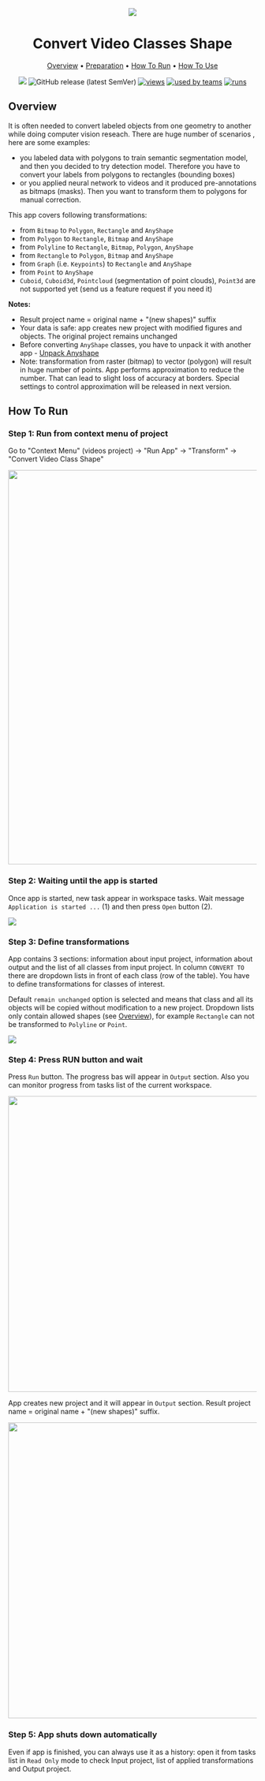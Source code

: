 <div align="center" markdown> 

<img src="https://i.imgur.com/FTrBajv.png"/>

# Convert Video Classes Shape



<p align="center">
  <a href="#Overview">Overview</a> •
  <a href="#Preparation">Preparation</a> •
  <a href="#How-To-Run">How To Run</a> •
  <a href="#How-To-Use">How To Use</a>
</p>



[![](https://img.shields.io/badge/slack-chat-green.svg?logo=slack)](https://supervise.ly/slack)
![GitHub release (latest SemVer)](https://img.shields.io/github/v/release/supervisely-ecosystem/convert-video-class-shape)
[![views](https://app.supervise.ly/public/api/v3/ecosystem.counters?repo=supervisely-ecosystem/convert-video-class-shape&counter=views&label=views)](https://supervise.ly)
[![used by teams](https://app.supervise.ly/public/api/v3/ecosystem.counters?repo=supervisely-ecosystem/convert-video-class-shape&counter=downloads&label=used%20by%20teams)](https://supervise.ly)
[![runs](https://app.supervise.ly/public/api/v3/ecosystem.counters?repo=supervisely-ecosystem/convert-video-class-shape&counter=runs&label=runs&123)](https://supervise.ly)

</div>

## Overview 
It is often needed to convert labeled objects from one geometry to another while doing computer vision reseach. There are huge number of scenarios , here are some examples:
- you labeled data with polygons to train semantic segmentation model, and then you decided to try detection model. Therefore you have to convert your labels from polygons to rectangles (bounding boxes)
- or you applied neural network to videos and it produced pre-annotations as bitmaps (masks). Then you want to transform them to polygons for manual correction.

This app covers following transformations:
- from `Bitmap` to `Polygon`, `Rectangle` and `AnyShape`
- from `Polygon` to `Rectangle`, `Bitmap` and `AnyShape`
- from `Polyline` to `Rectangle`, `Bitmap`, `Polygon`, `AnyShape`
- from `Rectangle` to `Polygon`, `Bitmap` and `AnyShape`
- from `Graph` (i.e. `Keypoints`) to `Rectangle` and `AnyShape`
- from `Point` to `AnyShape`
- `Cuboid`, `Cuboid3d`, `Pointcloud` (segmentation of point clouds), `Point3d` are not supported yet (send us a feature request if you need it)

**Notes:**

- Result project name = original name + "(new shapes)" suffix
- Your data is safe: app creates new project with modified figures and objects. The original project remains unchanged
- Before converting `AnyShape` classes, you have to unpack it with another app - [Unpack Anyshape](https://github.com/supervisely-ecosystem/unpack-anyshape) 
- Note: transformation from raster (bitmap) to vector (polygon) will result in huge number of points. App performs approximation to reduce the number. That can lead to slight loss of accuracy at borders. Special settings to control approximation will be released in next version.

## How To Run

### Step 1: Run from context menu of project

Go to "Context Menu" (videos project) -> "Run App" -> "Transform" -> "Convert Video Class Shape"

<img src="https://i.imgur.com/gqh7ORk.png" width="800"/>

### Step 2:  Waiting until the app is started
Once app is started, new task appear in workspace tasks. Wait message `Application is started ...` (1) and then press `Open` button (2).

<img src="https://i.imgur.com/9f4v4KD.png"/>

### Step 3: Define transformations

App contains 3 sections: information about input project, information about output and the list of all classes from input project. In column `CONVERT TO` there are dropdown lists in front of each class (row of the table). You have to define transformations for classes of interest. 

Default `remain unchanged` option is selected and means that class and all its objects will be copied without modification to a new project. Dropdown lists only contain allowed shapes (see <a href="#Overview">Overview</a>), for example `Rectangle` can not be transformed to `Polyline` or `Point`. 

<img src="https://i.imgur.com/rdj3OvN.png"/>

### Step 4: Press RUN button and wait

Press `Run` button. The progress bas will appear in `Output` section. Also you can monitor progress from tasks list of the current workspace.

<img src="https://i.imgur.com/kdYwkde.png" width="600"/>

App creates new project and it will appear in `Output` section. Result project name = original name + "(new shapes)" suffix.

<img src="https://i.imgur.com/YjVtbYA.png" width="600"/>

### Step 5: App shuts down automatically

Even if app is finished, you can always use it as a history: open it from tasks list in `Read Only` mode to check Input project, list of applied transformations and Output project. 